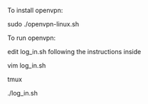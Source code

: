 To install openvpn:

sudo ./openvpn-linux.sh

To run openvpn:

edit log_in.sh following the instructions inside

vim log_in.sh

tmux

./log_in.sh